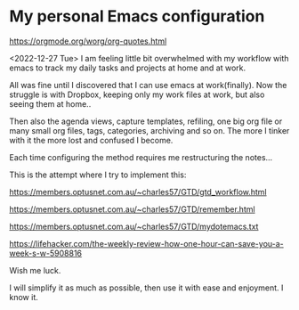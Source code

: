 # My personal Emacs configuration

https://orgmode.org/worg/org-quotes.html

<2022-12-27 Tue> I am feeling little bit overwhelmed with my workflow
with emacs to track my daily tasks and projects at home and at work.

All was fine until I discovered that I can use emacs at work(finally).
Now the struggle is with Dropbox, keeping only my work files at work,
but also seeing them at home..

Then also the agenda views, capture templates, refiling, one big org
file or many small org files, tags, categories, archiving and so on.
The more I tinker with it the more lost and confused I become.

Each time configuring the method requires me restructuring the
notes...

This is the attempt where I try to implement this:

https://members.optusnet.com.au/~charles57/GTD/gtd_workflow.html

https://members.optusnet.com.au/~charles57/GTD/remember.html

https://members.optusnet.com.au/~charles57/GTD/mydotemacs.txt

https://lifehacker.com/the-weekly-review-how-one-hour-can-save-you-a-week-s-w-5908816

Wish me luck.

I will simplify it as much as possible, then use it with ease and
enjoyment. I know it.

